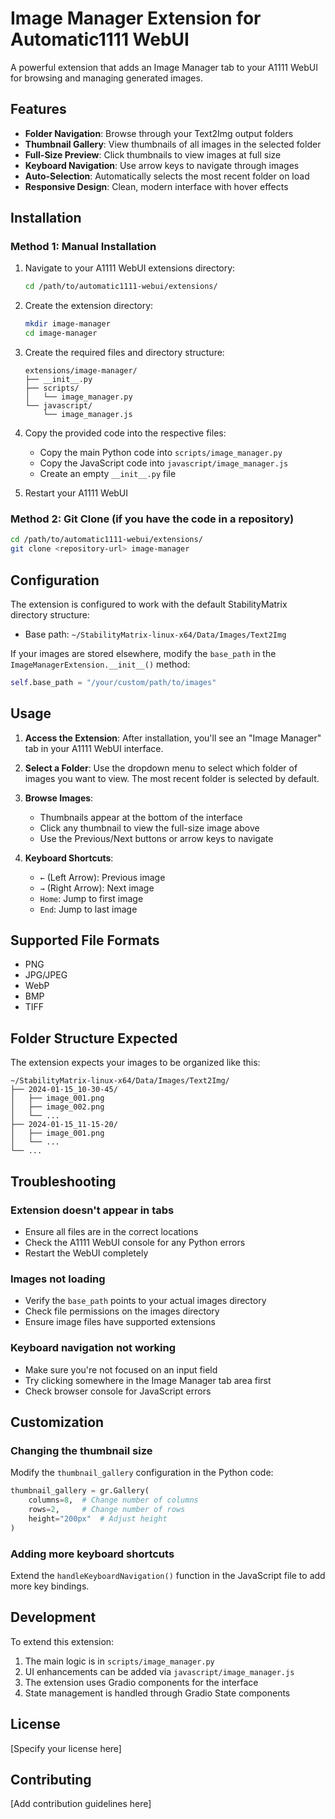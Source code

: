# Image Manager Extension for Automatic1111 WebUI

A powerful extension that adds an Image Manager tab to your A1111 WebUI for browsing and managing generated images.

## Features

- **Folder Navigation**: Browse through your Text2Img output folders
- **Thumbnail Gallery**: View thumbnails of all images in the selected folder
- **Full-Size Preview**: Click thumbnails to view images at full size
- **Keyboard Navigation**: Use arrow keys to navigate through images
- **Auto-Selection**: Automatically selects the most recent folder on load
- **Responsive Design**: Clean, modern interface with hover effects

## Installation

### Method 1: Manual Installation

1. Navigate to your A1111 WebUI extensions directory:
   ```bash
   cd /path/to/automatic1111-webui/extensions/
   ```

2. Create the extension directory:
   ```bash
   mkdir image-manager
   cd image-manager
   ```

3. Create the required files and directory structure:
   ```
   extensions/image-manager/
   ├── __init__.py
   ├── scripts/
   │   └── image_manager.py
   └── javascript/
       └── image_manager.js
   ```

4. Copy the provided code into the respective files:
   - Copy the main Python code into `scripts/image_manager.py`
   - Copy the JavaScript code into `javascript/image_manager.js` 
   - Create an empty `__init__.py` file

5. Restart your A1111 WebUI

### Method 2: Git Clone (if you have the code in a repository)

```bash
cd /path/to/automatic1111-webui/extensions/
git clone <repository-url> image-manager
```

## Configuration

The extension is configured to work with the default StabilityMatrix directory structure:
- Base path: `~/StabilityMatrix-linux-x64/Data/Images/Text2Img`

If your images are stored elsewhere, modify the `base_path` in the `ImageManagerExtension.__init__()` method:

```python
self.base_path = "/your/custom/path/to/images"
```

## Usage

1. **Access the Extension**: After installation, you'll see an "Image Manager" tab in your A1111 WebUI interface.

2. **Select a Folder**: Use the dropdown menu to select which folder of images you want to view. The most recent folder is selected by default.

3. **Browse Images**: 
   - Thumbnails appear at the bottom of the interface
   - Click any thumbnail to view the full-size image above
   - Use the Previous/Next buttons or arrow keys to navigate

4. **Keyboard Shortcuts**:
   - `←` (Left Arrow): Previous image
   - `→` (Right Arrow): Next image  
   - `Home`: Jump to first image
   - `End`: Jump to last image

## Supported File Formats

- PNG
- JPG/JPEG
- WebP
- BMP
- TIFF

## Folder Structure Expected

The extension expects your images to be organized like this:
```
~/StabilityMatrix-linux-x64/Data/Images/Text2Img/
├── 2024-01-15_10-30-45/
│   ├── image_001.png
│   ├── image_002.png
│   └── ...
├── 2024-01-15_11-15-20/
│   ├── image_001.png
│   └── ...
└── ...
```

## Troubleshooting

### Extension doesn't appear in tabs
- Ensure all files are in the correct locations
- Check the A1111 WebUI console for any Python errors
- Restart the WebUI completely

### Images not loading
- Verify the `base_path` points to your actual images directory
- Check file permissions on the images directory
- Ensure image files have supported extensions

### Keyboard navigation not working
- Make sure you're not focused on an input field
- Try clicking somewhere in the Image Manager tab area first
- Check browser console for JavaScript errors

## Customization

### Changing the thumbnail size
Modify the `thumbnail_gallery` configuration in the Python code:
```python
thumbnail_gallery = gr.Gallery(
    columns=8,  # Change number of columns
    rows=2,     # Change number of rows  
    height="200px"  # Adjust height
)
```

### Adding more keyboard shortcuts
Extend the `handleKeyboardNavigation()` function in the JavaScript file to add more key bindings.

## Development

To extend this extension:

1. The main logic is in `scripts/image_manager.py`
2. UI enhancements can be added via `javascript/image_manager.js`
3. The extension uses Gradio components for the interface
4. State management is handled through Gradio State components

## License

[Specify your license here]

## Contributing

[Add contribution guidelines here]